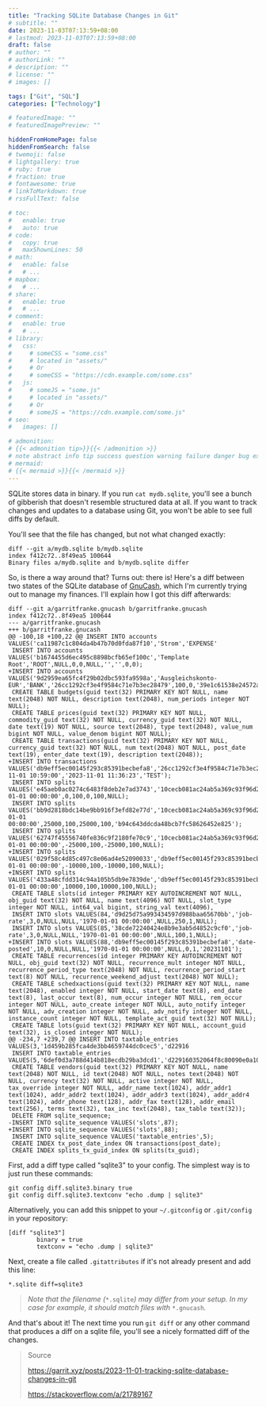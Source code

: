 ```yaml
---
title: "Tracking SQLite Database Changes in Git"
# subtitle: ""
date: 2023-11-03T07:13:59+08:00
# lastmod: 2023-11-03T07:13:59+08:00
draft: false
# author: ""
# authorLink: ""
# description: ""
# license: ""
# images: []

tags: ["Git", "SQL"]
categories: ["Technology"]

# featuredImage: ""
# featuredImagePreview: ""

hiddenFromHomePage: false
hiddenFromSearch: false
# twemoji: false
# lightgallery: true
# ruby: true
# fraction: true
# fontawesome: true
# linkToMarkdown: true
# rssFullText: false

# toc:
#   enable: true
#   auto: true
# code:
#   copy: true
#   maxShownLines: 50
# math:
#   enable: false
#   # ...
# mapbox:
#   # ...
# share:
#   enable: true
#   # ...
# comment:
#   enable: true
#   # ...
# library:
#   css:
#     # someCSS = "some.css"
#     # located in "assets/"
#     # Or
#     # someCSS = "https://cdn.example.com/some.css"
#   js:
#     # someJS = "some.js"
#     # located in "assets/"
#     # Or
#     # someJS = "https://cdn.example.com/some.js"
# seo:
#   images: []

# admonition:
# {{< admonition tip>}}{{< /admonition >}}
# note abstract info tip success question warning failure danger bug example quote
# mermaid:
# {{< mermaid >}}{{< /mermaid >}}
---
```


SQLite stores data in binary. If you run `cat mydb.sqlite`, you'll see a bunch of gibberish that doesn't resemble structured data at all. If you want to track changes and updates to a database using Git, you won't be able to see full diffs by default.

<!--more-->

You'll see that the file has changed, but not what changed exactly:

```shell
diff --git a/mydb.sqlite b/mydb.sqlite
index f412c72..8f49ea5 100644
Binary files a/mydb.sqlite and b/mydb.sqlite differ
```

So, is there a way around that? Turns out: there is! Here's a diff between two states of the SQLite database of [GnuCash](https://www.gnucash.org/index.phtml), which I'm currently trying out to manage my finances. I'll explain how I got this diff afterwards:

```shell
diff --git a/garritfranke.gnucash b/garritfranke.gnucash
index f412c72..8f49ea5 100644
--- a/garritfranke.gnucash
+++ b/garritfranke.gnucash
@@ -100,18 +100,22 @@ INSERT INTO accounts VALUES('ca11987c1c804da4b47b70d0fda87f10','Strom','EXPENSE'
 INSERT INTO accounts VALUES('b1674455d6ec495c8898bcfb65ef100c','Template Root','ROOT',NULL,0,0,NULL,'','',0,0);
+INSERT INTO accounts VALUES('9d2959ea65fc4f29b02dbc593fa9598a','Ausgleichskonto-EUR','BANK','26cc1292cf3e4f9584c71e7b3ec28479',100,0,'39e1c61538e24572abfcf0f3f72022ac','','',0,0);
 CREATE TABLE budgets(guid text(32) PRIMARY KEY NOT NULL, name text(2048) NOT NULL, description text(2048), num_periods integer NOT NULL);
 CREATE TABLE prices(guid text(32) PRIMARY KEY NOT NULL, commodity_guid text(32) NOT NULL, currency_guid text(32) NOT NULL, date text(19) NOT NULL, source text(2048), type text(2048), value_num bigint NOT NULL, value_denom bigint NOT NULL);
 CREATE TABLE transactions(guid text(32) PRIMARY KEY NOT NULL, currency_guid text(32) NOT NULL, num text(2048) NOT NULL, post_date text(19), enter_date text(19), description text(2048));
+INSERT INTO transactions VALUES('db9eff5ec00145f293c85391becbefa8','26cc1292cf3e4f9584c71e7b3ec28479','','2023-11-01 10:59:00','2023-11-01 11:36:23','TEST');
 INSERT INTO splits VALUES('e45aeb0ac0274c6483f8deb2e7ad3743','10cecb081ac24ab5a369c93f96d293da','d229160352064f8c80090e0a10a57d9c','','Rechnung','n','1970-01-01 00:00:00',0,100,0,100,NULL);
 INSERT INTO splits VALUES('bb9d2818bdc14be9bb916f3efd82e77d','10cecb081ac24ab5a369c93f96d293da','1d93d1e67aed4320bb228c16f4e28092','','Rechnung','n','1970-01-01 00:00:00',25000,100,25000,100,'b94c643ddcda48bcb7fc58626452e825');
 INSERT INTO splits VALUES('62747f45556740fe836c9f2180fe70c9','10cecb081ac24ab5a369c93f96d293da','4d6616d8c6524ead86641559539caf50','','Rechnung','n','1970-01-01 00:00:00',-25000,100,-25000,100,NULL);
+INSERT INTO splits VALUES('029f58c4d85c497c8e06ad4e52090033','db9eff5ec00145f293c85391becbefa8','a0f46eb546e34555ab4d0d3cc32c320f','','','n','1970-01-01 00:00:00',-10000,100,-10000,100,NULL);
+INSERT INTO splits VALUES('433a48cfdd314c94a105b5db9e7839de','db9eff5ec00145f293c85391becbefa8','9d2959ea65fc4f29b02dbc593fa9598a','','','n','1970-01-01 00:00:00',10000,100,10000,100,NULL);
 CREATE TABLE slots(id integer PRIMARY KEY AUTOINCREMENT NOT NULL, obj_guid text(32) NOT NULL, name text(4096) NOT NULL, slot_type integer NOT NULL, int64_val bigint, string_val text(4096), 
 INSERT INTO slots VALUES(84,'d9d25d75a993434597d988baa65670bb','job-rate',3,0,NULL,NULL,'1970-01-01 00:00:00',NULL,250,1,NULL);
 INSERT INTO slots VALUES(85,'38cde72240424e8b9e3ab5d4852c9cf0','job-rate',3,0,NULL,NULL,'1970-01-01 00:00:00',NULL,100,1,NULL);
+INSERT INTO slots VALUES(88,'db9eff5ec00145f293c85391becbefa8','date-posted',10,0,NULL,NULL,'1970-01-01 00:00:00',NULL,0,1,'20231101');
 CREATE TABLE recurrences(id integer PRIMARY KEY AUTOINCREMENT NOT NULL, obj_guid text(32) NOT NULL, recurrence_mult integer NOT NULL, recurrence_period_type text(2048) NOT NULL, recurrence_period_start text(8) NOT NULL, recurrence_weekend_adjust text(2048) NOT NULL);
 CREATE TABLE schedxactions(guid text(32) PRIMARY KEY NOT NULL, name text(2048), enabled integer NOT NULL, start_date text(8), end_date text(8), last_occur text(8), num_occur integer NOT NULL, rem_occur integer NOT NULL, auto_create integer NOT NULL, auto_notify integer NOT NULL, adv_creation integer NOT NULL, adv_notify integer NOT NULL, instance_count integer NOT NULL, template_act_guid text(32) NOT NULL);
 CREATE TABLE lots(guid text(32) PRIMARY KEY NOT NULL, account_guid text(32), is_closed integer NOT NULL);
@@ -234,7 +239,7 @@ INSERT INTO taxtable_entries VALUES(3,'1d459b285fca4de3bb4659744dc0cec5','d22916
 INSERT INTO taxtable_entries VALUES(5,'6def0d3a788d414b818ecdb29ba3dcd1','d229160352064f8c80090e0a10a57d9c',0,100000,2);
 CREATE TABLE vendors(guid text(32) PRIMARY KEY NOT NULL, name text(2048) NOT NULL, id text(2048) NOT NULL, notes text(2048) NOT NULL, currency text(32) NOT NULL, active integer NOT NULL, tax_override integer NOT NULL, addr_name text(1024), addr_addr1 text(1024), addr_addr2 text(1024), addr_addr3 text(1024), addr_addr4 text(1024), addr_phone text(128), addr_fax text(128), addr_email text(256), terms text(32), tax_inc text(2048), tax_table text(32));
 DELETE FROM sqlite_sequence;
-INSERT INTO sqlite_sequence VALUES('slots',87);
+INSERT INTO sqlite_sequence VALUES('slots',88);
 INSERT INTO sqlite_sequence VALUES('taxtable_entries',5);
 CREATE INDEX tx_post_date_index ON transactions(post_date);
 CREATE INDEX splits_tx_guid_index ON splits(tx_guid);
```

First, add a diff type called "sqlite3" to your config. The simplest way is to just run these commands:

```shell
git config diff.sqlite3.binary true
git config diff.sqlite3.textconv "echo .dump | sqlite3"
```

Alternatively, you can add this snippet to your `~/.gitconfig` or `.git/config` in your repository:

```shell
[diff "sqlite3"]
        binary = true
        textconv = "echo .dump | sqlite3"
```

Next, create a file called `.gitattributes` if it's not already present and add this line:

```shell
*.sqlite diff=sqlite3
```

> *Note that the filename (*`*.sqlite`*) may differ from your setup. In my case for example, it should match files with* `*.gnucash`*.*

And that's about it! The next time you run `git diff` or any other command that produces a diff on a sqlite file, you'll see a nicely formatted diff of the changes.





> Source
>
> https://garrit.xyz/posts/2023-11-01-tracking-sqlite-database-changes-in-git
>
> https://stackoverflow.com/a/21789167
